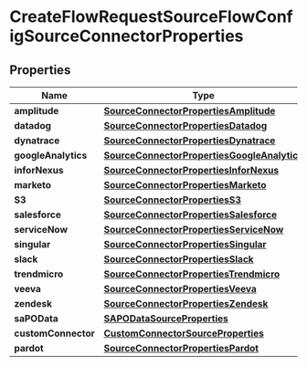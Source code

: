 

# CreateFlowRequestSourceFlowConfigSourceConnectorProperties


## Properties

| Name | Type | Description | Notes |
|------------ | ------------- | ------------- | -------------|
|**amplitude** | [**SourceConnectorPropertiesAmplitude**](SourceConnectorPropertiesAmplitude.md) |  |  [optional] |
|**datadog** | [**SourceConnectorPropertiesDatadog**](SourceConnectorPropertiesDatadog.md) |  |  [optional] |
|**dynatrace** | [**SourceConnectorPropertiesDynatrace**](SourceConnectorPropertiesDynatrace.md) |  |  [optional] |
|**googleAnalytics** | [**SourceConnectorPropertiesGoogleAnalytics**](SourceConnectorPropertiesGoogleAnalytics.md) |  |  [optional] |
|**inforNexus** | [**SourceConnectorPropertiesInforNexus**](SourceConnectorPropertiesInforNexus.md) |  |  [optional] |
|**marketo** | [**SourceConnectorPropertiesMarketo**](SourceConnectorPropertiesMarketo.md) |  |  [optional] |
|**S3** | [**SourceConnectorPropertiesS3**](SourceConnectorPropertiesS3.md) |  |  [optional] |
|**salesforce** | [**SourceConnectorPropertiesSalesforce**](SourceConnectorPropertiesSalesforce.md) |  |  [optional] |
|**serviceNow** | [**SourceConnectorPropertiesServiceNow**](SourceConnectorPropertiesServiceNow.md) |  |  [optional] |
|**singular** | [**SourceConnectorPropertiesSingular**](SourceConnectorPropertiesSingular.md) |  |  [optional] |
|**slack** | [**SourceConnectorPropertiesSlack**](SourceConnectorPropertiesSlack.md) |  |  [optional] |
|**trendmicro** | [**SourceConnectorPropertiesTrendmicro**](SourceConnectorPropertiesTrendmicro.md) |  |  [optional] |
|**veeva** | [**SourceConnectorPropertiesVeeva**](SourceConnectorPropertiesVeeva.md) |  |  [optional] |
|**zendesk** | [**SourceConnectorPropertiesZendesk**](SourceConnectorPropertiesZendesk.md) |  |  [optional] |
|**saPOData** | [**SAPODataSourceProperties**](SAPODataSourceProperties.md) |  |  [optional] |
|**customConnector** | [**CustomConnectorSourceProperties**](CustomConnectorSourceProperties.md) |  |  [optional] |
|**pardot** | [**SourceConnectorPropertiesPardot**](SourceConnectorPropertiesPardot.md) |  |  [optional] |



